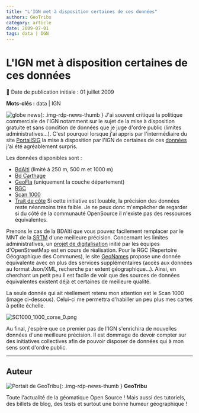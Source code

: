 ```yaml
---
title: "L'IGN met à disposition certaines de ces données"
authors: GeoTribu
category: article
date: 2009-07-01
tags: data | IGN
---
```


# L'IGN met à disposition certaines de ces données


:calendar: Date de publication initiale : 01 juillet 2009

**Mots-clés :** data | IGN


![globe news](https://cdn.geotribu.fr/img/internal/icons-rdp-news/world.png){: .img-rdp-news-thumb } J'ai souvent critiqué la politique commerciale de l'IGN notamment sur le sujet de la mise à disposition gratuite et sans condition de données que je juge d'ordre public (limites administratives...). C'est pourquoi lorsque j'ai appris par l'intermédiaire du site [PortailSIG](http://www.portailsig.org/) la mise à disposition par l'IGN de certaines de ces [données](http://professionnels.ign.fr/42/produits-gratuits/produits-gratuits-a-telecharger.htm) j'ai été agréablement surpris.

Les données disponibles sont :

* [BdAlti](http://professionnels.ign.fr/ficheProduitCMS.do?idDoc=5323461) (limité à 250 m, 500 m et 1000 m)
* [Bd Carthage](http://professionnels.ign.fr/ficheProduitCMS.do?idDoc=5323714)
* [GeoFla](http://professionnels.ign.fr/ficheProduitCMS.do?idDoc=5323861) (uniquement la couche département)
* [RGC](http://professionnels.ign.fr/ficheProduitCMS.do?idDoc=5323862)
* [Scan 1000](http://professionnels.ign.fr/ficheProduitCMS.do?idDoc=5327966)
* [Trait de côte](http://professionnels.ign.fr/ficheProduitCMS.do?idDoc=5465861)
Si cette initiative est louable, la précision des données reste néanmoins très faible. Je ne peux donc m'empêcher de regarder si du côté de la communauté OpenSource il n'existe pas des ressources équivalentes.

Prenons le cas de la BDAlti que vous pouvez facilement remplacer par le MNT de la [SRTM](http://edc.usgs.gov/products/elevation/) d'une meilleure précision. Concernant les limites administratives, un [projet de digitalisation](http://wiki.openstreetmap.org/wiki/WikiProject_France/Tracer_les_limites_administratives) initié par les équipes d'OpenStreetMap est en cours de réalisation. Pour le RGC (Repertoire Géographique des Communes), le site [GeoNames](http://www.geonames.org/) propose une donnée équivalente avec en plus des services supplémentaires (accès aux données au format Json/XML, recherche par extent géographique...). Ainsi, en cherchant un petit peu il est facile de voir que des sources de données équivalentes existent déjà et certaines de meilleure qualité.

La seule donnée qui ait réellement retenu mon attention est le Scan 1000 (image ci-dessous). Celui-ci me permettra d'habiller un peu plus mes cartes à petite échelle.

![SC1000_1000_corse_0.png](/sites/default/files/Tuto/img/Blog/divers/SC1000_1000_corse_0.png)

Au final, j'espère que ce premier pas de l'IGN s'enrichira de nouvelles données d'une meilleure précision. Il est dommage de devoir compter sur des initiatives collectives afin de pouvoir disposer de données qui à mon sens sont d'ordre public.



----

## Auteur

![Portait de GeoTribu](https://cdn.geotribu.fr/images/internal/charte/geotribu\_logo\_64x64.png){: .img-rdp-news-thumb }
**GeoTribu**

Toute l'actualité de la géomatique Open Source ! Mais aussi des tutoriels, des billets de blog, des tests et surtout une bonne humeur géographique !
